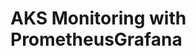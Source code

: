 # AKS Monitoring with PrometheusGrafana                                                                                                                                                                                                                                                                                                                                                                                                                                                           
